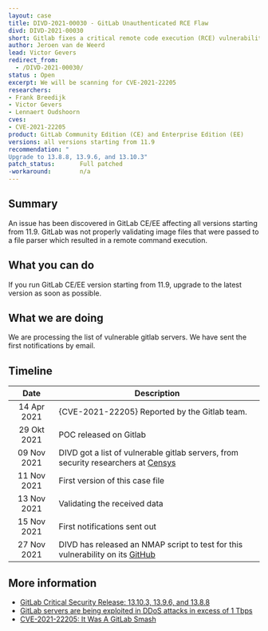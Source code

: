 ```yaml
---
layout: case
title: DIVD-2021-00030 - GitLab Unauthenticated RCE Flaw
divd: DIVD-2021-00030
short: Gitlab fixes a critical remote code execution (RCE) vulnerability in GitLab's web interface
author: Jeroen van de Weerd
lead: Victor Gevers
redirect_from:
  - /DIVD-2021-00030/
status : Open
excerpt: We will be scanning for CVE-2021-22205
researchers:
- Frank Breedijk
- Victor Gevers
- Lennaert Oudshoorn
cves:
- CVE-2021-22205
product: GitLab Community Edition (CE) and Enterprise Edition (EE)
versions: all versions starting from 11.9
recommendation: "
Upgrade to 13.8.8, 13.9.6, and 13.10.3"
patch_status:	 	Full patched
-workaround:		n/a
---
```

## Summary

An issue has been discovered in GitLab CE/EE affecting all versions starting from 11.9. GitLab was not properly validating image files that were passed to a file parser which resulted in a remote command execution.

## What you can do

If you run GitLab CE/EE version starting from 11.9, upgrade to the latest version as soon as possible.

## What we are doing

We are processing the list of vulnerable gitlab servers. We have sent the first notifications by email. 

## Timeline

| Date | Description |
|:-----:|-------------|
| 14 Apr 2021 | {CVE-2021-22205} Reported by the Gitlab team. |
| 29 Okt 2021 | POC released on Gitlab  |
| 09 Nov 2021 | DIVD got a list of vulnerable gitlab servers, from security researchers at [Censys](https://censys.io) |
| 11 Nov 2021 | First version of this case file  |
| 13 Nov 2021 | Validating the received data |
| 15 Nov 2021 | First notifications sent out |
| 27 Nov 2021 | DIVD has released an NMAP script to test for this vulnerability on its [GitHub](https://github.com/DIVD-NL/GitLab-cve-2021-22205-nse) |

## More information
* [GitLab Critical Security Release: 13.10.3, 13.9.6, and 13.8.8](https://about.gitlab.com/releases/2021/04/14/security-release-gitlab-13-10-3-released/#Remote-code-execution-when-uploading-specially-crafted-image-files)
* [GitLab servers are being exploited in DDoS attacks in excess of 1 Tbps](https://therecord.media/gitlab-servers-are-being-exploited-in-ddos-attacks-in-excess-of-1-tbps/)
* [CVE-2021-22205: It Was A GitLab Smash](https://censys.io/blog/cve-2021-22205-it-was-a-gitlab-smash/)